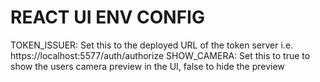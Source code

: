 # REACT UI ENV CONFIG
TOKEN_ISSUER: Set this to the deployed URL of the token server i.e. https://localhost:5577/auth/authorize
SHOW_CAMERA: Set this to true to show the users camera preview in the UI, false to hide the preview